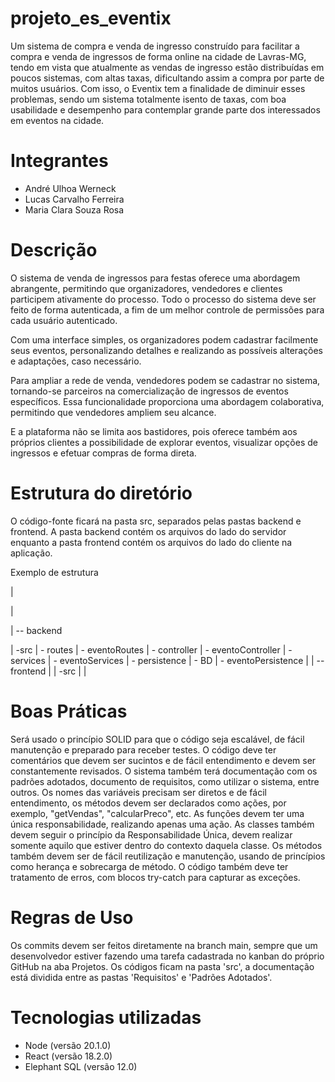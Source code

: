 # projeto_es_eventix
Um sistema de compra e venda de ingresso construído para facilitar a compra e venda de ingressos de forma online na cidade de Lavras-MG, tendo em vista que atualmente as vendas de ingresso estão distribuídas em poucos sistemas, com altas taxas, dificultando assim a compra por parte de muitos usuários. Com isso, o Eventix tem a finalidade de diminuir esses problemas, sendo um sistema totalmente isento de taxas, com boa usabilidade e desempenho para contemplar grande parte dos interessados em eventos na cidade.

# Integrantes
- André Ulhoa Werneck
- Lucas Carvalho Ferreira
- Maria Clara Souza Rosa

# Descrição
O sistema de venda de ingressos para festas oferece uma abordagem abrangente, permitindo que organizadores, vendedores e clientes participem ativamente do processo. Todo o processo do sistema deve ser feito de forma autenticada, a fim de um melhor controle de permissões para cada usuário autenticado. 

Com uma interface simples, os organizadores podem cadastrar facilmente seus eventos, personalizando detalhes e realizando as possíveis alterações e adaptações, caso necessário.

Para ampliar a rede de venda, vendedores podem se cadastrar no sistema, tornando-se parceiros na comercialização de ingressos de eventos específicos. Essa funcionalidade proporciona uma abordagem colaborativa, permitindo que vendedores ampliem seu alcance.

E a plataforma não se limita aos bastidores, pois oferece também aos próprios clientes a possibilidade de explorar eventos, visualizar opções de ingressos e efetuar compras de forma direta.

# Estrutura do diretório
O código-fonte ficará na pasta src, separados pelas pastas backend e frontend. A pasta backend contém os arquivos do lado do servidor enquanto a pasta frontend contém os arquivos do lado do cliente na aplicação.

Exemplo de estrutura

|

|

| -- backend

|     -src
|       - routes
|           - eventoRoutes
|       - controller
|             - eventoController
|       - services
|             - eventoServices
|       - persistence
|             - BD
|             - eventoPersistence
|
| -- frontend
|
|     -src
|
|

# Boas Práticas
Será usado o princípio SOLID para que o código seja escalável, de fácil manutenção e preparado para receber testes. O código deve ter comentários que devem ser sucintos e de fácil entendimento e devem ser constantemente revisados. O sistema também terá documentação com os padrões adotados, documento de requisitos, como utilizar o sistema, entre outros. Os nomes das variáveis precisam ser diretos e de fácil entendimento, os métodos devem ser declarados como ações, por exemplo, "getVendas", "calcularPreco", etc. As funções devem ter uma única responsabilidade, realizando apenas uma ação. As classes também devem seguir o princípio da Responsabilidade Única, devem realizar somente aquilo que estiver dentro do contexto daquela classe. Os métodos também devem ser de fácil reutilização e manutenção, usando de princípios como herança e sobrecarga de método. O código também deve ter tratamento de erros, com blocos try-catch para capturar as exceções.

# Regras de Uso
Os commits devem ser feitos diretamente na branch main, sempre que um desenvolvedor estiver fazendo uma tarefa cadastrada no kanban do próprio GitHub na aba Projetos. Os códigos ficam na pasta 'src', a documentação está dividida entre as pastas 'Requisitos' e 'Padrões Adotados'.

# Tecnologias utilizadas
- Node (versão 20.1.0)
- React (versão 18.2.0)
- Elephant SQL (versão 12.0)
